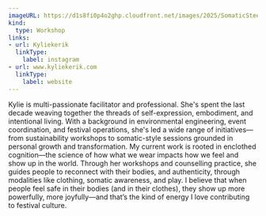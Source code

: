 ```yaml
---
imageURL: https://d1s8fi0p4o2ghp.cloudfront.net/images/2025/SomaticSteezClothingSwap.jpg
kind:
  type: Workshop
links:
- url: Kyliekerik
  linkType:
    label: instagram
- url: www.kyliekerik.com
  linkType:
    label: website
---
```

Kylie is multi-passionate facilitator and professional. She's spent the last decade weaving together the threads of self-expression, embodiment, and intentional living. With a background in environmental engineering, event coordination, and festival operations, she's led a wide range of initiatives—from sustainability workshops to somatic-style sessions grounded in personal growth and transformation.
My current work is rooted in enclothed cognition—the science of how what we wear impacts how we feel and show up in the world. Through her workshops and counselling practice, she guides people to reconnect with their bodies, and authenticity, through modalities like clothing, somatic awareness, and play.
I believe that when people feel safe in their bodies (and in their clothes), they show up more powerfully, more joyfully—and that’s the kind of energy I love contributing to festival culture.